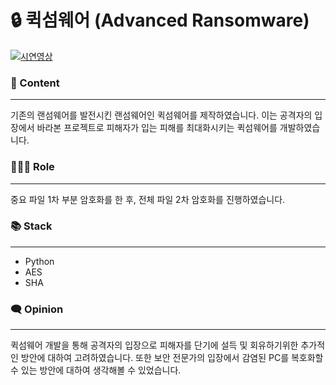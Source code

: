 # 🔒 퀵섬웨어 (Advanced Ransomware)


[![시연영상](http://img.youtube.com/vi/BATqCT6oAOE/0.jpg)](https://youtu.be/BATqCT6oAOE?t=0s) 


### 📄 Content

---

기존의 랜섬웨어를 발전시킨 랜섬웨어인 퀵섬웨어를 제작하였습니다. 이는 공격자의 입장에서 바라본 프로젝트로 피해자가 입는 피해를 최대화시키는 퀵섬웨어를 개발하였습니다.

### 👩🏻‍💻 Role

---

중요 파일 1차 부분 암호화를 한 후, 전체 파일 2차 암호화를 진행하였습니다.

### 📚 Stack

---

- Python
- AES
- SHA

### 🗨️ Opinion

---

퀵섬웨어 개발을 통해 공격자의 입장으로 피해자를 단기에 설득 및 회유하기위한 추가적인 방안에 대하여 고려하였습니다. 또한 보안 전문가의 입장에서 감염된 PC를 복호화할 수 있는 방안에 대하여 생각해볼 수 있었습니다.
